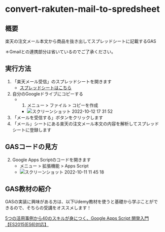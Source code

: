 # convert-rakuten-mail-to-spredsheet

## 概要

楽天の注文メール本文から商品を抜き出してスプレッドシートに記載するGAS

＊Gmailとの連携部分は省いているのでご了承ください。

## 実行方法

1. 「楽天メール受信」のスプレッドシートを開きます
    - [スプレッドシートはこちら](https://docs.google.com/spreadsheets/d/15F8dsDXKbog_ZlxcCDnBKjeJQ4GMQnWypt97W-IAfHE/edit?usp=sharing) 
2. 自分のGoogleドライブにコピーする
    - 1. メニュー > ファイル > コピーを作成
        - ![スクリーンショット 2022-10-12 17 31 52](https://user-images.githubusercontent.com/10007402/196168801-ffb642f8-f81f-4e24-b664-41f0c4f9483c.png)
3. 「メールを受信する」ボタンをクリックします
4. 「メール」シートにある楽天の注文メール本文の内容を解析してスプレッドシートに登録します


## GASコードの見方


2. Google Apps Scriptのコードを開きます
    - メニュー > 拡張機能 > Apps Script
    - ![スクリーンショット 2022-10-11 11 45 18](https://user-images.githubusercontent.com/10007402/196169117-706a5d15-83e4-46b2-8ef7-ba00e31cb8fc.png)

## GAS教材の紹介

GASの実装に興味がある方は、以下Udemy教材を使うと基礎から学ぶことができるので、そちらの受講をオススメします！

[5つの活用事例から40のスキルが身につく、Google Apps Script 開発入門【ES2015(ES6)対応】](https://www.udemy.com/course/wywy-google-apps-script-forty-skills/?referralCode=7F7)
